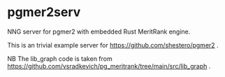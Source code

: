 # pgmer2serv
NNG server for pgmer2 with embedded Rust MeritRank engine.

This is an trivial example server for https://github.com/shestero/pgmer2 .

NB The lib_graph code is taken from
https://github.com/vsradkevich/pg_meritrank/tree/main/src/lib_graph .
